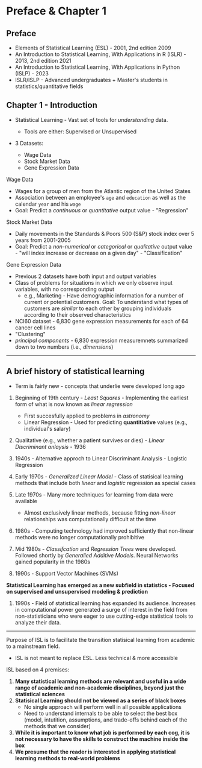 # Preface & Chapter 1

## Preface

* Elements of Statistical Learning (ESL) - 2001, 2nd edition 2009
* An Introduction to Statistical Learning, With Applications in R (ISLR) - 2013, 2nd edition 2021
* An Introduction to Statistical Learning, With Applications in Python (ISLP) - 2023
* ISLR/ISLP - Advanced undergraduates + Master's students in statistics/quantitative fields

## Chapter 1 - Introduction

* Statistical Learning - Vast set of tools for *understanding* data.
   * Tools are either: Supervised or Unsupervised

* 3 Datasets:
   * Wage Data
   * Stock Market Data
   * Gene Expression Data

Wage Data
* Wages for a group of men from the Atlantic region of the United States
* Association between an employee's `age` and `education` as well as the calendar `year` and his `wage`
* Goal: Predict a *continuous* or *quantitative* output value - "Regression"

Stock Market Data
* Daily movements in the Standards & Poors 500 (S&P) stock index over 5 years from 2001-2005
* Goal: Predict a *non-numerical* or *categorical* or *qualitative* output value - "will index increase or decrease on a given day" - "Classification"

Gene Expression Data
* Previous 2 datasets have both input and output variables
* Class of problems for situations in which we only observe input variables, with no corresponding output
   * e.g., Marketing - Have demographic information for a number of current or potential customers. Goal: To understand what types of customers are *similar* to each other by grouping individuals according to their observed characteristics
* NCI60 dataset - 6,830 gene expression measurements for each of 64 cancer cell lines
* "Clustering"
* *principal components* - 6,830 expression measuremnets summarized down to two numbers (i.e., *dimensions*)


---

## A brief history of statistical learning
* Term is fairly new - concepts that underlie were developed long ago

1. Beginning of 19th century - *Least Squares* - Implementing the earliest form of what is now known as *linear regression*
   * First succesfully applied to problems in *astronomy*
   * Linear Regression - Used for predicting __quantitiative__ values (e.g., individual's salary)

1. Qualitative (e.g., whether a patient survives or dies) - *Linear Discriminant anlaysis* - 1936
1. 1940s - Alternative approch to Linear Discriminant Analysis - Logistic Regression
1. Early 1970s - *Generalized Linear Model* - Class of statisical learning methods that include both *linear* and *logistic* regression as special cases
1. Late 1970s - Many more techniques for learning from data were available
   * Almost exclusively linear methods, because fitting *non-linear* relationships was computationally difficult at the time
1. 1980s - Computing technology had improved sufficiently that non-linear methods were no longer computationally prohibitive
1. Mid 1980s - *Classifcation* and *Regression Trees* were developed. Followed shortly by *Generalied Additive Models*. Neural Networks gained popularity in the 1980s
1. 1990s - Support Vector Machines (SVMs)

__Statistical Learning has emerged as a new subfield in statistics -  Focused on supervised and unsupervised modeling & prediction__

1. 1990s - Field of statistical learning has expanded its audience. Increases in computational power generated a surge of interest in the field from non-statisticians who were eager to use cutting-edge statistical tools to analyze their data.

---
Purpose of ISL is to facilitate the transition statisical learning from academic to a mainstream field.
* ISL is not meant to replace ESL. Less technical & more accessible

ISL based on 4 premises:

1. __Many statistical learning methods are relevant and useful in a wide range of academic and non-academic disciplines, beyond just the statistical sciences__
1. __Statisical Learning should not be viewed as a series of black boxes__
   * No single approach will perform well in all possible applications
   * Need to understand internals to be able to select the best box (model, intutition, assumptions, and trade-offs behind each of the methods that we consider)
1. __While it is important to know what job is performed by each cog, it is not necessary to have the skills to construct the machine inside the box__
1. __We presume that the reader is interested in applying statistical learning methods to real-world problems__
